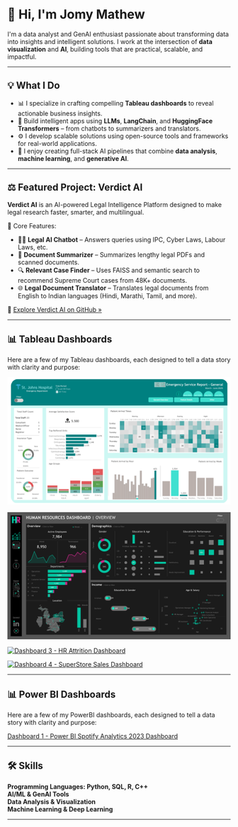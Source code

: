 # 👋 Hi, I'm Jomy Mathew 

I'm a data analyst and GenAI enthusiast passionate about transforming data into insights and intelligent solutions. I work at the intersection of **data visualization** and **AI**, building tools that are practical, scalable, and impactful.

---

## 💡 What I Do

- 📊 I specialize in crafting compelling **Tableau dashboards** to reveal actionable business insights.
- 🤖 Build intelligent apps using **LLMs**, **LangChain**, and **HuggingFace Transformers** – from chatbots to summarizers and translators.
- ⚙️ I develop scalable solutions using open-source tools and frameworks for real-world applications.
- 🧠 I enjoy creating full-stack AI pipelines that combine **data analysis**, **machine learning**, and **generative AI**.

---

## ⚖️ Featured Project: Verdict AI  

**Verdict AI** is an AI-powered Legal Intelligence Platform designed to make legal research faster, smarter, and multilingual.

🔹 Core Features:
- 🧑‍⚖️ **Legal AI Chatbot** – Answers queries using IPC, Cyber Laws, Labour Laws, etc.  
- 📄 **Document Summarizer** – Summarizes lengthy legal PDFs and scanned documents.  
- 🔍 **Relevant Case Finder** – Uses FAISS and semantic search to recommend Supreme Court cases from 48K+ documents.  
- 🌐 **Legal Document Translator** – Translates legal documents from English to Indian languages (Hindi, Marathi, Tamil, and more).

🔗 [Explore Verdict AI on GitHub »](https://github.com/Jo-Mathew/Verdict-AI)

---

## 📊 Tableau Dashboards

Here are a few of my Tableau dashboards, each designed to tell a data story with clarity and purpose:

[![Dashboard 1 - Hospital Management Dashboard](Images/hospital_dashboard.png)](https://public.tableau.com/views/HospitalManagementDashboard_17503440445920/HospitalDashboard)

[![Dashboard 2 - Human Resource Analytics Dashboard](Images/HR_DASHBOARD.png)](https://public.tableau.com/views/HRDashboard_17501806096320/HRDASHBOARD)

[![Dashboard 3 - HR Attrition Dashboard](Images/HR_ATTRITION_DASHBOARD.png)](https://public.tableau.com/views/HRAttritionDashboard_17500696102950/HRDASHBOARD)

[![Dashboard 4 - SuperStore Sales Dashboard](Images/SuperStore_Dashboard.png)](https://public.tableau.com/views/SuperStoreSalesDashboardProject/SuperStoreDashboard)

---

## 📊 Power BI Dashboards

Here are a few of my PowerBI dashboards, each designed to tell a data story with clarity and purpose:

[Dashboard 1 - Power BI Spotify Analytics 2023 Dashboard](https://github.com/Jo-Mathew/Power-BI-Spotify-2023-Music-Analytics-Dashboard)  

---

## 🛠️ Skills

**Programming Languages: Python, SQL, R, C++**  
**AI/ML & GenAI Tools**  
**Data Analysis & Visualization**  
**Machine Learning & Deep Learning**  

---




